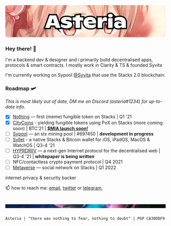 ![Alt text](headerupdated.png "a title")

### Hey there! 👋

I'm a backend dev & designer and i primarily build decentralised apps, protocols & smart contracts. I mostly work in Clarity & TS & founded Syvita

I'm currently working on Sypool [@Syvita](https://github.com/syvita) that use the Stacks 2.0 blockchain.

### Roadmap 🛩

_This is most likely out of date, DM me on Discord (asteria#1234) for up-to-date info._

- [x] [Nothing](https://github.com/syvita/nothing) — first (meme) fungible token on Stacks | Q1 '21
- [x] [CityCoins](https://github.com/citycoins) - yielding fungible tokens using PoX on Stacks (more coming soon) | BTC'21 |  **[$MIA launch soon!](https://www.citycoins.co/miamicoin)**
- [ ] [Sypool](https://github.com/syvita/sypool) — an stx mining pool | #697450 |  **development in progress**
- [ ] [Syllet](https://github.com/syvita/syllet) - a native Stacks & Bitcoin wallet for iOS, iPadOS, MacOS & WatchOS | Q3-4 '21
- [ ] [HYPRDRIIV](https://github.com/hyprdriiv) — a next-gen Internet protocol for the decentralised web | Q3-4 '21 |  **whitepaper is being written**
- [ ] NFC/contactless crypto payment protocol | Q4 2021
- [ ] [Metaverse](https://github.com/syvita/node) — social network on Stacks | Q1 2022

internet privacy & security backer

📫 how to reach me: [email](mailto:asteria@syvita.org), [twitter](https://twitter.com/SyAsteria) or [telegram](https://t.me/SyAsteria), 

![Alt text](footer.png "a title")
---
`Asteria | "there was nothing to fear, nothing to doubt" | PGP CA30DDF9` 
